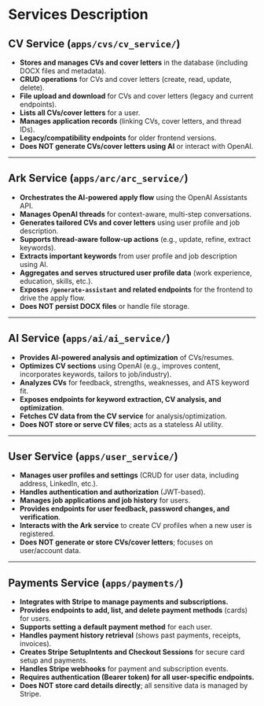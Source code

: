# Services Description

## CV Service (`apps/cvs/cv_service/`)

- **Stores and manages CVs and cover letters** in the database (including DOCX files and metadata).
- **CRUD operations** for CVs and cover letters (create, read, update, delete).
- **File upload and download** for CVs and cover letters (legacy and current endpoints).
- **Lists all CVs/cover letters** for a user.
- **Manages application records** (linking CVs, cover letters, and thread IDs).
- **Legacy/compatibility endpoints** for older frontend versions.
- **Does NOT generate CVs/cover letters using AI** or interact with OpenAI.

---

## Ark Service (`apps/arc/arc_service/`)

- **Orchestrates the AI-powered apply flow** using the OpenAI Assistants API.
- **Manages OpenAI threads** for context-aware, multi-step conversations.
- **Generates tailored CVs and cover letters** using user profile and job description.
- **Supports thread-aware follow-up actions** (e.g., update, refine, extract keywords).
- **Extracts important keywords** from user profile and job description using AI.
- **Aggregates and serves structured user profile data** (work experience, education, skills, etc.).
- **Exposes `/generate-assistant` and related endpoints** for the frontend to drive the apply flow.
- **Does NOT persist DOCX files** or handle file storage.

---

## AI Service (`apps/ai/ai_service/`)

- **Provides AI-powered analysis and optimization** of CVs/resumes.
- **Optimizes CV sections** using OpenAI (e.g., improves content, incorporates keywords, tailors to job/industry).
- **Analyzes CVs** for feedback, strengths, weaknesses, and ATS keyword fit.
- **Exposes endpoints for keyword extraction, CV analysis, and optimization**.
- **Fetches CV data from the CV service** for analysis/optimization.
- **Does NOT store or serve CV files**; acts as a stateless AI utility.

---

## User Service (`apps/user_service/`)

- **Manages user profiles and settings** (CRUD for user data, including address, LinkedIn, etc.).
- **Handles authentication and authorization** (JWT-based).
- **Manages job applications and job history** for users.
- **Provides endpoints for user feedback, password changes, and verification**.
- **Interacts with the Ark service** to create CV profiles when a new user is registered.
- **Does NOT generate or store CVs/cover letters**; focuses on user/account data.

---

## Payments Service (`apps/payments/`)

- **Integrates with Stripe to manage payments and subscriptions.**
- **Provides endpoints to add, list, and delete payment methods** (cards) for users.
- **Supports setting a default payment method** for each user.
- **Handles payment history retrieval** (shows past payments, receipts, invoices).
- **Creates Stripe SetupIntents and Checkout Sessions** for secure card setup and payments.
- **Handles Stripe webhooks** for payment and subscription events.
- **Requires authentication (Bearer token) for all user-specific endpoints.**
- **Does NOT store card details directly**; all sensitive data is managed by Stripe.
